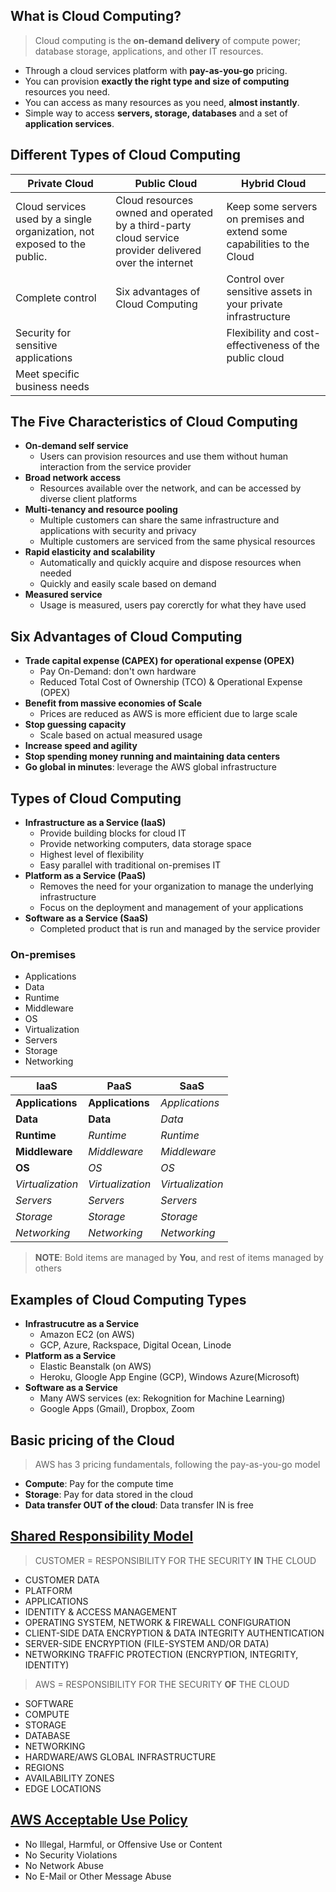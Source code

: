 ## What is Cloud Computing?
> Cloud computing is the **on-demand delivery** of compute power; database storage, applications, and other IT resources.
- Through a cloud services platform with **pay-as-you-go** pricing.
- You can provision **exactly the right type and size of computing** resources you need.
- You can access as many resources as you need, **almost instantly**.
- Simple way to access **servers, storage, databases** and a set of **application services**.

## Different Types of Cloud Computing


|Private Cloud|Public Cloud|Hybrid Cloud|
|-------|------|--------|
|Cloud services used by a single organization, not exposed to the public.| Cloud resources owned and operated by a third-party cloud service provider delivered over the internet |Keep some servers on premises and extend some capabilities to the Cloud|
|Complete control|Six advantages of Cloud Computing|Control over sensitive assets in your private infrastructure|
|Security for sensitive applications||Flexibility and cost-effectiveness of the public cloud|
|Meet specific business needs|||

## The Five Characteristics of Cloud Computing
- **On-demand self service**
    - Users can provision resources and use them without human interaction from the service provider
- **Broad network access**
    - Resources available over the network, and can be accessed by diverse client platforms
- **Multi-tenancy and resource pooling**
    - Multiple customers can share the same infrastructure and applications with security and privacy
    - Multiple customers are serviced from the same physical resources
- **Rapid elasticity and scalability**
    - Automatically and quickly acquire and dispose resources when needed
    - Quickly and easily scale based on demand
- **Measured service**
    - Usage is measured, users pay corerctly for what they have used


## Six Advantages of Cloud Computing

- **Trade capital expense (CAPEX) for operational expense (OPEX)**
    - Pay On-Demand: don't own hardware
    - Reduced Total Cost of Ownership (TCO) & Operational Expense (OPEX)
- **Benefit from massive economies of Scale**
    - Prices are reduced as AWS is more efficient due to large scale
- **Stop guessing capacity**
    - Scale based on actual measured usage
- **Increase speed and agility**
- **Stop spending money running and maintaining data centers**
- **Go global in minutes**: leverage the AWS global infrastructure

## Types of Cloud Computing

- **Infrastructure as a Service (IaaS)**
    - Provide building blocks for cloud IT
    - Provide networking computers, data storage space
    - Highest level of flexibility
    - Easy parallel with traditional on-premises IT
- **Platform as a Service (PaaS)**
    - Removes the need for your organization to manage the underlying infrastructure
    - Focus on the deployment and management of your applications
- **Software as a Service (SaaS)**
    - Completed product that is run and managed by the service provider

### On-premises
- Applications
- Data
- Runtime
- Middleware
- OS
- Virtualization
- Servers
- Storage
- Networking

|IaaS|PaaS|SaaS|
|-------|------|--------|
|**Applications**|**Applications**|*Applications*
|**Data**|**Data**|*Data*
|**Runtime**|*Runtime*|*Runtime*
|**Middleware**|*Middleware*|*Middleware*
|**OS**|*OS*|*OS*
|*Virtualization*|*Virtualization*|*Virtualization*
|*Servers*|*Servers*|*Servers*
|*Storage*|*Storage*|*Storage*
|*Networking*|*Networking*|*Networking*

> **NOTE**: Bold items are managed by **You**, and rest of items managed by others

## Examples of Cloud Computing Types
- **Infrastrucutre as a Service**
    - Amazon EC2 (on AWS)
    - GCP, Azure, Rackspace, Digital Ocean, Linode
- **Platform as a Service**
    - Elastic Beanstalk (on AWS)
    - Heroku, Gloogle App Engine (GCP), Windows Azure(Microsoft)
- **Software as a Service**
    - Many AWS services (ex: Rekognition for Machine Learning)
    - Google Apps (Gmail), Dropbox, Zoom

## Basic pricing of the Cloud
> AWS has 3 pricing fundamentals, following the pay-as-you-go model
- **Compute**: Pay for the compute time
- **Storage**: Pay for data stored in the cloud
- **Data transfer OUT of the cloud**: Data transfer IN is free

## [Shared Responsibility Model](https://aws.amazon.com/compliance/shared-responsibility-model)

> CUSTOMER = RESPONSIBILITY FOR THE SECURITY **IN** THE CLOUD
- CUSTOMER DATA
- PLATFORM
- APPLICATIONS
- IDENTITY & ACCESS MANAGEMENT
- OPERATING SYSTEM, NETWORK & FIREWALL CONFIGURATION
- CLIENT-SIDE DATA ENCRYPTION & DATA INTEGRITY AUTHENTICATION
- SERVER-SIDE ENCRYPTION (FILE-SYSTEM AND/OR DATA)
- NETWORKING TRAFFIC PROTECTION (ENCRYPTION, INTEGRITY, IDENTITY)

> AWS = RESPONSIBILITY FOR THE SECURITY **OF** THE CLOUD
- SOFTWARE
- COMPUTE
- STORAGE
- DATABASE
- NETWORKING
- HARDWARE/AWS GLOBAL INFRASTRUCTURE
- REGIONS
- AVAILABILITY ZONES
- EDGE LOCATIONS

## [AWS Acceptable Use Policy](https://aws.amazon.com/aup/)
- No Illegal, Harmful, or Offensive Use or Content
- No Security Violations
- No Network Abuse
- No E-Mail or Other Message Abuse